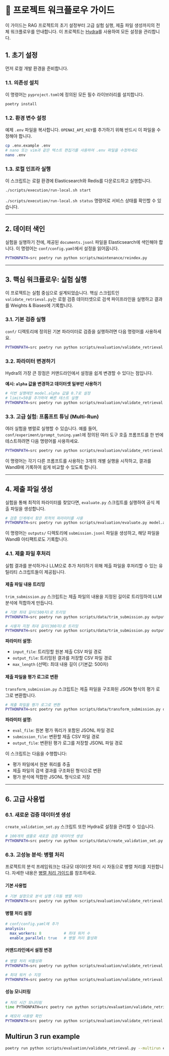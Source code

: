 # **🚀 프로젝트 워크플로우 가이드**

이 가이드는 RAG 프로젝트의 초기 설정부터 고급 실험 실행, 제출 파일 생성까지의 전체 워크플로우를 안내합니다. 이 프로젝트는 [Hydra](https://hydra.cc/)를 사용하여 모든 설정을 관리합니다.

## **1. 초기 설정**

먼저 로컬 개발 환경을 준비합니다.

### **1.1. 의존성 설치**

이 명령어는 `pyproject.toml`에 정의된 모든 필수 라이브러리를 설치합니다.

```bash
poetry install
```

### **1.2. 환경 변수 설정**

예제 `.env` 파일을 복사합니다. `OPENAI_API_KEY`를 추가하기 위해 반드시 이 파일을 수정해야 합니다.

```bash
cp .env.example .env
# nano 또는 vim과 같은 텍스트 편집기를 사용하여 .env 파일을 수정하세요
nano .env
```

### **1.3. 로컬 인프라 실행**

이 스크립트는 로컬 환경에 Elasticsearch와 Redis를 다운로드하고 실행합니다.

```bash
./scripts/execution/run-local.sh start
```

`./scripts/execution/run-local.sh status` 명령어로 서비스 상태를 확인할 수 있습니다.

-----

## **2. 데이터 색인**

실험을 실행하기 전에, 제공된 `documents.jsonl` 파일을 Elasticsearch에 색인해야 합니다. 이 명령어는 `conf/config.yaml`에서 설정을 읽어옵니다.

```bash
PYTHONPATH=src poetry run python scripts/maintenance/reindex.py
```

-----

## **3. 핵심 워크플로우: 실험 실행**

이 프로젝트는 실험 중심으로 설계되었습니다. 핵심 스크립트인 `validate_retrieval.py`는 로컬 검증 데이터셋으로 검색 파이프라인을 실행하고 결과를 Weights & Biases에 기록합니다.

### **3.1. 기본 검증 실행**

`conf/` 디렉토리에 정의된 기본 파라미터로 검증을 실행하려면 다음 명령어를 사용하세요.

```bash
PYTHONPATH=src poetry run python scripts/evaluation/validate_retrieval.py
```

### **3.2. 파라미터 변경하기**

Hydra의 가장 큰 장점은 커맨드라인에서 설정을 쉽게 변경할 수 있다는 점입니다.

**예시: `alpha` 값을 변경하고 데이터셋 일부만 사용하기**

```bash
# 이번 실행에만 model.alpha 값을 0.7로 설정
# limit=50을 추가하여 빠른 테스트 실행
PYTHONPATH=src poetry run python scripts/evaluation/validate_retrieval.py model.alpha=0.7 limit=50
```

### **3.3. 고급 실험: 프롬프트 튜닝 (Multi-Run)**

여러 실험을 병렬로 실행할 수 있습니다. 예를 들어, `conf/experiment/prompt_tuning.yaml`에 정의된 여러 도구 호출 프롬프트를 한 번에 테스트하려면 다음 명령어를 사용하세요.

```bash
PYTHONPATH=src poetry run python scripts/evaluation/validate_retrieval.py --multirun experiment=prompt_tuning limit=50
```

이 명령어는 각기 다른 프롬프트를 사용하는 3개의 개별 실행을 시작하고, 결과를 WandB에 기록하여 쉽게 비교할 수 있도록 합니다.

-----

## **4. 제출 파일 생성**

실험을 통해 최적의 파라미터를 찾았다면, `evaluate.py` 스크립트를 실행하여 공식 제출 파일을 생성합니다.

```bash
# 검증 단계에서 찾은 최적의 파라미터를 사용
PYTHONPATH=src poetry run python scripts/evaluation/evaluate.py model.alpha=0.7
```

이 명령어는 `outputs/` 디렉토리에 `submission.jsonl` 파일을 생성하고, 해당 파일을 WandB 아티팩트로도 기록합니다.

### **4.1. 제출 파일 후처리**

실험 결과를 분석하거나 LLM으로 추가 처리하기 위해 제출 파일을 후처리할 수 있는 유틸리티 스크립트들이 제공됩니다.

#### **제출 파일 내용 트리밍**

`trim_submission.py` 스크립트는 제출 파일의 내용을 지정된 길이로 트리밍하여 LLM 분석에 적합하게 만듭니다.

```bash
# 기본 최대 길이(500자)로 트리밍
PYTHONPATH=src poetry run python scripts/data/trim_submission.py outputs/submission.csv outputs/submission_trimmed.csv

# 사용자 지정 최대 길이(300자)로 트리밍
PYTHONPATH=src poetry run python scripts/data/trim_submission.py outputs/submission.csv outputs/submission_trimmed.csv 300
```

**파라미터 설명:**
- `input_file`: 트리밍할 원본 제출 CSV 파일 경로
- `output_file`: 트리밍된 결과를 저장할 CSV 파일 경로
- `max_length` (선택): 최대 내용 길이 (기본값: 500자)

#### **제출 파일을 평가 로그로 변환**

`transform_submission.py` 스크립트는 제출 파일을 구조화된 JSON 형식의 평가 로그로 변환합니다.

```bash
# 제출 파일을 평가 로그로 변환
PYTHONPATH=src poetry run python scripts/data/transform_submission.py data/eval.jsonl outputs/submission.csv outputs/evaluation_logs.jsonl
```

**파라미터 설명:**
- `eval_file`: 원본 평가 쿼리가 포함된 JSONL 파일 경로
- `submission_file`: 변환할 제출 CSV 파일 경로
- `output_file`: 변환된 평가 로그를 저장할 JSONL 파일 경로

이 스크립트는 다음을 수행합니다:
- 평가 파일에서 원본 쿼리를 추출
- 제출 파일의 검색 결과를 구조화된 형식으로 변환
- 평가 분석에 적합한 JSONL 형식으로 저장

-----

## **6. 고급 사용법**

### **6.1. 새로운 검증 데이터셋 생성**

`create_validation_set.py` 스크립트 또한 Hydra로 설정을 관리할 수 있습니다.

```bash
# 100개의 샘플로 새로운 검증 데이터셋 생성
PYTHONPATH=src poetry run python scripts/data/create_validation_set.py create_validation_set.sample_size=100
```

### **6.3. 고성능 분석: 병렬 처리**

프로젝트의 분석 프레임워크는 대규모 데이터셋 처리 시 자동으로 병렬 처리를 지원합니다. 자세한 내용은 [병렬 처리 가이드](parallel-processing-guide.md)를 참조하세요.

#### **기본 사용법**

```bash
# 기본 설정으로 분석 실행 (자동 병렬 처리)
PYTHONPATH=src poetry run python scripts/evaluation/validate_retrieval.py
```

#### **병렬 처리 설정**

```yaml
# conf/config.yaml에 추가
analysis:
  max_workers: 8          # 최대 워커 수
  enable_parallel: true   # 병렬 처리 활성화
```

#### **커맨드라인에서 설정 변경**

```bash
# 병렬 처리 비활성화
PYTHONPATH=src poetry run python scripts/evaluation/validate_retrieval.py analysis.enable_parallel=false

# 최대 워커 수 지정
PYTHONPATH=src poetry run python scripts/evaluation/validate_retrieval.py analysis.max_workers=4
```

#### **성능 모니터링**

```bash
# 처리 시간 모니터링
time PYTHONPATH=src poetry run python scripts/evaluation/validate_retrieval.py limit=100

# 메모리 사용량 확인
PYTHONPATH=src poetry run python scripts/evaluation/validate_retrieval.py | grep "🔄"
```

## Multirun 3 run example
```bash
poetry run python scripts/evaluation/validate_retrieval.py --multirun experiment=prompt_tuning limit=50 prompts.tool_description='prompts/tool_desc_baseline.txt,prompts/tool_desc_balanced_v1.txt,prompts/tool_desc_recall_v1.txt'
```


